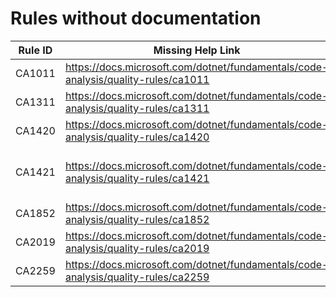 # Rules without documentation

Rule ID | Missing Help Link | Title |
--------|-------------------|-------|
CA1011 | <https://docs.microsoft.com/dotnet/fundamentals/code-analysis/quality-rules/ca1011> | Consider using base type of parameter |
CA1311 | <https://docs.microsoft.com/dotnet/fundamentals/code-analysis/quality-rules/ca1311> | Specify a culture or use an invariant version |
CA1420 | <https://docs.microsoft.com/dotnet/fundamentals/code-analysis/quality-rules/ca1420> | Property, type, or attribute requires runtime marshalling |
CA1421 | <https://docs.microsoft.com/dotnet/fundamentals/code-analysis/quality-rules/ca1421> | This method uses runtime marshalling even when the 'DisableRuntimeMarshallingAttribute' is applied |
CA1852 | <https://docs.microsoft.com/dotnet/fundamentals/code-analysis/quality-rules/ca1852> | Seal internal types |
CA2019 | <https://docs.microsoft.com/dotnet/fundamentals/code-analysis/quality-rules/ca2019> | Improper 'ThreadStatic' field initialization |
CA2259 | <https://docs.microsoft.com/dotnet/fundamentals/code-analysis/quality-rules/ca2259> | 'ThreadStatic' only affects static fields |
